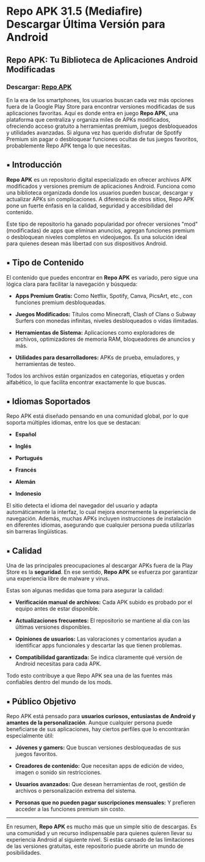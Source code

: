 ﻿# Repo APK 31.5 (Mediafire) Descargar Última Versión para Android
## Repo APK: Tu Biblioteca de Aplicaciones Android Modificadas

### Descargar: [Repo APK](https://byvn.net/SIcc)

En la era de los smartphones, los usuarios buscan cada vez más opciones fuera de la Google Play Store para encontrar versiones modificadas de sus aplicaciones favoritas. Aquí es donde entra en juego **Repo APK**, una plataforma que centraliza y organiza miles de APKs modificados, ofreciendo acceso gratuito a herramientas premium, juegos desbloqueados y utilidades avanzadas. Si alguna vez has querido disfrutar de Spotify Premium sin pagar o desbloquear funciones ocultas de tus juegos favoritos, probablemente Repo APK tenga lo que necesitas.

## ▪️ Introducción

**Repo APK** es un repositorio digital especializado en ofrecer archivos APK modificados y versiones premium de aplicaciones Android. Funciona como una biblioteca organizada donde los usuarios pueden buscar, descargar y actualizar APKs sin complicaciones. A diferencia de otros sitios, Repo APK pone un fuerte énfasis en la calidad, seguridad y accesibilidad del contenido.

Este tipo de repositorio ha ganado popularidad por ofrecer versiones "mod" (modificadas) de apps que eliminan anuncios, agregan funciones premium o desbloquean niveles completos en videojuegos. Es una solución ideal para quienes desean más libertad con sus dispositivos Android.

## ▪️ Tipo de Contenido

El contenido que puedes encontrar en **Repo APK** es variado, pero sigue una lógica clara para facilitar la navegación y búsqueda:

-   **Apps Premium Gratis:** Como Netflix, Spotify, Canva, PicsArt, etc., con funciones premium desbloqueadas.
    
-   **Juegos Modificados:** Títulos como Minecraft, Clash of Clans o Subway Surfers con monedas infinitas, niveles desbloqueados o vidas ilimitadas.
    
-   **Herramientas de Sistema:** Aplicaciones como exploradores de archivos, optimizadores de memoria RAM, bloqueadores de anuncios y más.
    
-   **Utilidades para desarrolladores:** APKs de prueba, emuladores, y herramientas de testeo.
    

Todos los archivos están organizados en categorías, etiquetas y orden alfabético, lo que facilita encontrar exactamente lo que buscas.

## ▪️ Idiomas Soportados

Repo APK está diseñado pensando en una comunidad global, por lo que soporta múltiples idiomas, entre los que se destacan:

-   **Español**
    
-   **Inglés**
    
-   **Portugués**
    
-   **Francés**
    
-   **Alemán**
    
-   **Indonesio**
    

El sitio detecta el idioma del navegador del usuario y adapta automáticamente la interfaz, lo cual mejora enormemente la experiencia de navegación. Además, muchas APKs incluyen instrucciones de instalación en diferentes idiomas, asegurando que cualquier persona pueda utilizarlas sin barreras lingüísticas.

## ▪️ Calidad

Una de las principales preocupaciones al descargar APKs fuera de la Play Store es la **seguridad**. En ese sentido, **Repo APK** se esfuerza por garantizar una experiencia libre de malware y virus.

Estas son algunas medidas que toma para asegurar la calidad:

-   **Verificación manual de archivos:** Cada APK subido es probado por el equipo antes de estar disponible.
    
-   **Actualizaciones frecuentes:** El repositorio se mantiene al día con las últimas versiones disponibles.
    
-   **Opiniones de usuarios:** Las valoraciones y comentarios ayudan a identificar apps funcionales y descartar las que tienen problemas.
    
-   **Compatibilidad garantizada:** Se indica claramente qué versión de Android necesitas para cada APK.
    

Todo esto contribuye a que Repo APK sea una de las fuentes más confiables dentro del mundo de los mods.

## ▪️ Público Objetivo

Repo APK está pensado para **usuarios curiosos, entusiastas de Android y amantes de la personalización**. Aunque cualquier persona puede beneficiarse de sus aplicaciones, hay ciertos perfiles que lo encontrarán especialmente útil:

-   **Jóvenes y gamers:** Que buscan versiones desbloqueadas de sus juegos favoritos.
    
-   **Creadores de contenido:** Que necesitan apps de edición de video, imagen o sonido sin restricciones.
    
-   **Usuarios avanzados:** Que desean herramientas de root, gestión de archivos o personalización extrema del sistema.
    
-   **Personas que no pueden pagar suscripciones mensuales:** Y prefieren acceder a las funciones premium sin costo.
    

----------

En resumen, **Repo APK** es mucho más que un simple sitio de descargas. Es una comunidad y un recurso indispensable para quienes quieren llevar su experiencia Android al siguiente nivel. Si estás cansado de las limitaciones de las versiones gratuitas, este repositorio puede abrirte un mundo de posibilidades.
